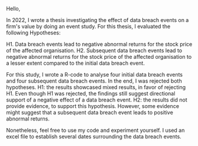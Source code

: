 Hello,

In 2022, I wrote a thesis investigating the effect of data breach events on a firm's value by doing an event study.
For this thesis, I evaluated the following Hypotheses:

H1. Data breach events lead to negative abnormal returns for the stock price of the affected organisation.
H2. Subsequent data breach events lead to negative abnormal returns for the stock price of the affected organisation 
    to a lesser extent compared to the initial data breach event. 

For this study, I wrote a R-code to analyse four initial data breach events and four subsequent data breach events.
In the end, I was rejected both hypotheses.
H1: the results showcased mixed results, in favor of rejecting H1. Even though H1 was rejected, the findings still suggest directional support of a negative effect of a data breach event.
H2: the results did not provide evidence, to support this hypothesis. However, some evidence might suggest that a subsequent data breach event leads to positive abnormal returns.

Nonetheless, feel free to use my code and experiment yourself. 
I used an excel file to establish several dates surrounding the data breach events. 

